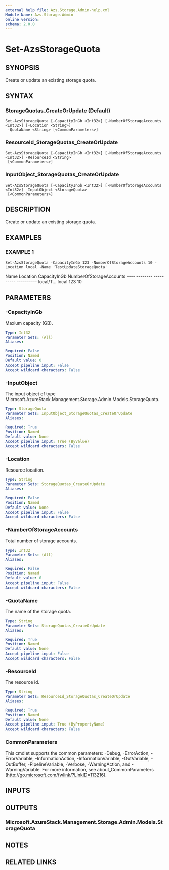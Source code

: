```yaml
---
external help file: Azs.Storage.Admin-help.xml
Module Name: Azs.Storage.Admin
online version:
schema: 2.0.0
---
```


# Set-AzsStorageQuota

## SYNOPSIS
Create or update an existing storage quota.

## SYNTAX

### StorageQuotas_CreateOrUpdate (Default)
```
Set-AzsStorageQuota [-CapacityInGb <Int32>] [-NumberOfStorageAccounts <Int32>] [-Location <String>]
 -QuotaName <String> [<CommonParameters>]
```

### ResourceId_StorageQuotas_CreateOrUpdate
```
Set-AzsStorageQuota [-CapacityInGb <Int32>] [-NumberOfStorageAccounts <Int32>] -ResourceId <String>
 [<CommonParameters>]
```

### InputObject_StorageQuotas_CreateOrUpdate
```
Set-AzsStorageQuota [-CapacityInGb <Int32>] [-NumberOfStorageAccounts <Int32>] -InputObject <StorageQuota>
 [<CommonParameters>]
```

## DESCRIPTION
Create or update an existing storage quota.

## EXAMPLES

### EXAMPLE 1
```
Set-AzsStorageQuota -CapacityInGb 123 -NumberOfStorageAccounts 10 -Location local -Name 'TestUpdateStorageQuota'
```

Name       Location   CapacityInGb	NumberOfStorageAccounts
	----       --------   ----------	----------
	local/T...
local      123			10

## PARAMETERS

### -CapacityInGb
Maxium capacity (GB).

```yaml
Type: Int32
Parameter Sets: (All)
Aliases:

Required: False
Position: Named
Default value: 0
Accept pipeline input: False
Accept wildcard characters: False
```

### -InputObject
The input object of type Microsoft.AzureStack.Management.Storage.Admin.Models.StorageQuota.

```yaml
Type: StorageQuota
Parameter Sets: InputObject_StorageQuotas_CreateOrUpdate
Aliases:

Required: True
Position: Named
Default value: None
Accept pipeline input: True (ByValue)
Accept wildcard characters: False
```

### -Location
Resource location.

```yaml
Type: String
Parameter Sets: StorageQuotas_CreateOrUpdate
Aliases:

Required: False
Position: Named
Default value: None
Accept pipeline input: False
Accept wildcard characters: False
```

### -NumberOfStorageAccounts
Total number of storage accounts.

```yaml
Type: Int32
Parameter Sets: (All)
Aliases:

Required: False
Position: Named
Default value: 0
Accept pipeline input: False
Accept wildcard characters: False
```

### -QuotaName
The name of the storage quota.

```yaml
Type: String
Parameter Sets: StorageQuotas_CreateOrUpdate
Aliases:

Required: True
Position: Named
Default value: None
Accept pipeline input: False
Accept wildcard characters: False
```

### -ResourceId
The resource id.

```yaml
Type: String
Parameter Sets: ResourceId_StorageQuotas_CreateOrUpdate
Aliases:

Required: True
Position: Named
Default value: None
Accept pipeline input: True (ByPropertyName)
Accept wildcard characters: False
```

### CommonParameters
This cmdlet supports the common parameters: -Debug, -ErrorAction, -ErrorVariable, -InformationAction, -InformationVariable, -OutVariable, -OutBuffer, -PipelineVariable, -Verbose, -WarningAction, and -WarningVariable.
For more information, see about_CommonParameters (http://go.microsoft.com/fwlink/?LinkID=113216).

## INPUTS

## OUTPUTS

### Microsoft.AzureStack.Management.Storage.Admin.Models.StorageQuota

## NOTES

## RELATED LINKS
